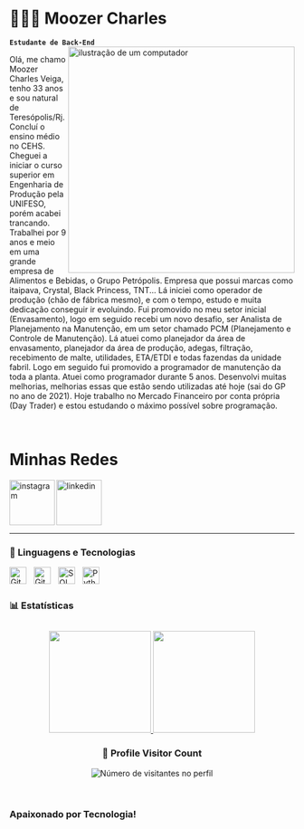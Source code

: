# 👩🏻‍💻 Moozer Charles
**`Estudante de Back-End`**
<img src="https://raw.githubusercontent.com/MicaelliMedeiros/micaellimedeiros/master/image/computer-illustration.png" alt="ilustração de um computador" min-width="400px" max-width="400px" width="400px" align="right">

<p align="left"> 
  Olá, me chamo Moozer Charles Veiga, tenho 33 anos e sou natural de Teresópolis/Rj. Concluí o ensino médio no CEHS. Cheguei a iniciar o curso superior em Engenharia de Produção pela UNIFESO, porém acabei trancando.
Trabalhei por 9 anos e meio em uma grande empresa de Alimentos e Bebidas, o Grupo Petrópolis. Empresa que possui marcas como itaipava, Crystal, Black Princess, TNT... Lá iniciei como operador de produção (chão de fábrica mesmo), e com o tempo, estudo e muita dedicação conseguir ir evoluindo. Fui promovido no meu setor inicial (Envasamento), logo em seguido recebi um novo desafio, ser Analista de Planejamento na Manutenção, em um setor chamado PCM (Planejamento e Controle de Manutenção). Lá atuei como planejador da área de envasamento, planejador da área de produção, adegas, filtração, recebimento de malte, utilidades, ETA/ETDI e todas fazendas da unidade fabril. Logo em seguido fui promovido a programador de manutenção da toda a planta. Atuei como programador durante 5 anos. Desenvolvi muitas melhorias, melhorias essas que estão sendo utilizadas até hoje (sai do GP no ano de 2021). Hoje trabalho no Mercado Financeiro por conta própria (Day Trader) e estou estudando o máximo possível sobre programação.
</p>

<br/>




 <h1 align="left">Minhas Redes</h1>
 <a href="https://www.instagram.com/moozer_charles/">
    <img align="left" width="80px" src="https://i.ibb.co/qkGSp1D/instagram.png" alt="instagram" style="vertical-align:top;">
  </a> 
  <a href="https://www.linkedin.com/in/moozer-charles/">
    <img width="80px" src="https://i.ibb.co/RyZx12b/linkedin.png" alt="linkedin" style="vertical-align:top;">
  </a>

---



### 🤖 Linguagens e Tecnologias

<img 
    align="left" 
    alt="GitHub"
    title="GitHub" 
    width="30px" 
    style="padding-right: 10px;" 
    src="https://cdn.jsdelivr.net/gh/devicons/devicon@latest/icons/github/github-original.svg" 
/>
<img
    align="left" 
    alt="Git" 
    title="Git"
    width="30px" 
    style="padding-right: 10px;" 
    src="https://cdn.jsdelivr.net/gh/devicons/devicon@latest/icons/git/git-original.svg" 
/>

<img 
    align="left" 
    alt="SQL" 
    title="SQL"
    width="30px" 
    style="padding-right: 10px;" 
    src="https://cdn.jsdelivr.net/gh/devicons/devicon@latest/icons/mysql/mysql-original.svg"
/>

<img 
    align="left" 
    alt="Python" 
    title="Python"
    width="30px" 
    style="padding-right: 10px;" 
    src="https://cdn.jsdelivr.net/gh/devicons/devicon@latest/icons/python/python-original.svg" 
/>


<br/>
<br/>

### 📊 Estatísticas

##
<p align="center">
<a href="https://github.com/Moozer-cloud">
  <img height="180em" src="https://github-readme-stats-eight-theta.vercel.app/api?username=Moozer-cloud&show_icons=true&theme=algolia&include_all_commits=true&count_private=true"/>
  <img height="180em" src="https://github-readme-stats-eight-theta.vercel.app/api/top-langs/?username=Moozer-cloud&layout=compact&langs_count=8&theme=algolia"/>
</a>
</p>

<div align="center">
  <h3><b>📍 Profile Visitor Count</b></h3>
</div>

<p align="center">
  <img
    src="https://profile-counter.glitch.me/moozer-dev/count.svg"
    alt="Número de visitantes no perfil"
  />
</p>

<br/>


### Apaixonado por Tecnologia!
